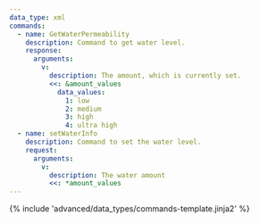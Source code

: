 ```yaml
---
data_type: xml
commands:
  - name: GetWaterPermeability
    description: Command to get water level.
    response:
      arguments:
        v:
          description: The amount, which is currently set.
          <<: &amount_values
            data_values:
              1: low
              2: medium
              3: high
              4: ultra high
  - name: setWaterInfo
    description: Command to set the water level.
    request:
      arguments:
        v:
          description: The water amount
          <<: *amount_values
---
```


{% include 'advanced/data_types/commands-template.jinja2' %}
